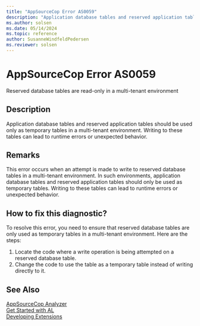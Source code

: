 ```yaml
---
title: "AppSourceCop Error AS0059"
description: "Application database tables and reserved application tables should be used only as temporary tables in a multi-tenant environment."
ms.author: solsen
ms.date: 05/14/2024
ms.topic: reference
author: SusanneWindfeldPedersen
ms.reviewer: solsen
---
```

[//]: # (START>DO_NOT_EDIT)
[//]: # (IMPORTANT:Do not edit any of the content between here and the END>DO_NOT_EDIT.)
[//]: # (Any modifications should be made in the .xml files in the ModernDev repo.)
# AppSourceCop Error AS0059
Reserved database tables are read-only in a multi-tenant environment

## Description
Application database tables and reserved application tables should be used only as temporary tables in a multi-tenant environment. Writing to these tables can lead to runtime errors or unexpected behavior.

[//]: # (IMPORTANT: END>DO_NOT_EDIT)

## Remarks

This error occurs when an attempt is made to write to reserved database tables in a multi-tenant environment. In such environments, application database tables and reserved application tables should only be used as temporary tables. Writing to these tables can lead to runtime errors or unexpected behavior.

## How to fix this diagnostic?

To resolve this error, you need to ensure that reserved database tables are only used as temporary tables in a multi-tenant environment. Here are the steps:

1. Locate the code where a write operation is being attempted on a reserved database table.
2. Change the code to use the table as a temporary table instead of writing directly to it.

## See Also  
[AppSourceCop Analyzer](appsourcecop.md)  
[Get Started with AL](../devenv-get-started.md)  
[Developing Extensions](../devenv-dev-overview.md)  